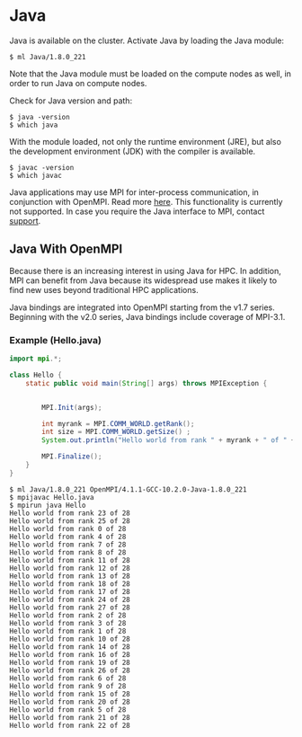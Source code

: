 # Java

Java is available on the cluster. Activate Java by loading the Java module:

```console
$ ml Java/1.8.0_221
```

Note that the Java module must be loaded on the compute nodes as well, in order to run Java on compute nodes.

Check for Java version and path:

```console
$ java -version
$ which java
```

With the module loaded, not only the runtime environment (JRE), but also the development environment (JDK) with the compiler is available.

```console
$ javac -version
$ which javac
```

Java applications may use MPI for inter-process communication, in conjunction with OpenMPI. Read more [here][a]. This functionality is currently not supported. In case you require the Java interface to MPI, contact [support][b].

## Java With OpenMPI

Because there is an increasing interest in using Java for HPC. In addition, MPI can benefit from Java because its widespread use makes it likely to find new uses beyond traditional HPC applications.

Java bindings are integrated into OpenMPI starting from the v1.7 series. Beginning with the v2.0 series, Java bindings include coverage of MPI-3.1.

### Example (Hello.java)

```java
import mpi.*;

class Hello {
    static public void main(String[] args) throws MPIException {


        MPI.Init(args);

        int myrank = MPI.COMM_WORLD.getRank();
        int size = MPI.COMM_WORLD.getSize() ;
        System.out.println("Hello world from rank " + myrank + " of " + size);

        MPI.Finalize();
    }
}
```

```console
$ ml Java/1.8.0_221 OpenMPI/4.1.1-GCC-10.2.0-Java-1.8.0_221
$ mpijavac Hello.java
$ mpirun java Hello
Hello world from rank 23 of 28
Hello world from rank 25 of 28
Hello world from rank 0 of 28
Hello world from rank 4 of 28
Hello world from rank 7 of 28
Hello world from rank 8 of 28
Hello world from rank 11 of 28
Hello world from rank 12 of 28
Hello world from rank 13 of 28
Hello world from rank 18 of 28
Hello world from rank 17 of 28
Hello world from rank 24 of 28
Hello world from rank 27 of 28
Hello world from rank 2 of 28
Hello world from rank 3 of 28
Hello world from rank 1 of 28
Hello world from rank 10 of 28
Hello world from rank 14 of 28
Hello world from rank 16 of 28
Hello world from rank 19 of 28
Hello world from rank 26 of 28
Hello world from rank 6 of 28
Hello world from rank 9 of 28
Hello world from rank 15 of 28
Hello world from rank 20 of 28
Hello world from rank 5 of 28
Hello world from rank 21 of 28
Hello world from rank 22 of 28
```

[a]: http://www.open-mpi.org/faq/?category=java
[b]: https://support.it4i.cz/rt/
